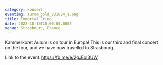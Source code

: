 ```yaml
---
category: konsert
eventimg: aurum_gold_v31024_1.png
title: Immortal Grieg
date: 2022-10-15T20:00:00.000Z
venue: Strasbourg, France
---
```

K﻿ammerkoret Aurum is on tour in Europa! This is our third and final concert on the tour, and we have now travelled to Strasbourg. 

L﻿ink to the event: https://fb.me/e/2gJEoI3UW
